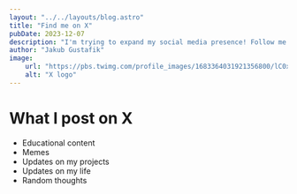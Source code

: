 ```yaml
---
layout: "../../layouts/blog.astro"
title: "Find me on X"
pubDate: 2023-12-07
description: "I'm trying to expand my social media presence! Follow me on X for more content!"
author: "Jakub Gustafik"
image:
    url: "https://pbs.twimg.com/profile_images/1683364031921356800/lC0xkPJZ_400x400.jpg"
    alt: "X logo"
---
```


# What I post on X
- Educational content
- Memes
- Updates on my projects
- Updates on my life
- Random thoughts